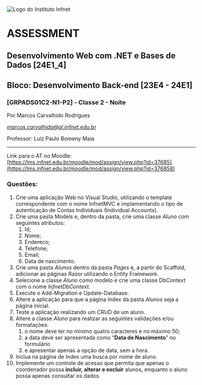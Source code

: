 ![Logo do Instituto Infnet](https://curso.infnet.com.br/c/wp-content/uploads/sites/59/2022/12/Infnet-Logo.png)

# ASSESSMENT

## **Desenvolvimento Web com .NET e Bases de Dados [24E1_4]**

## **Bloco: Desenvolvimento Back-end [23E4 - 24E1]**

### [GRPADS01C2-N1-P2] - Classe 2 - Noite

Por Marcos Carvalhido Rodrigues

*marcos.carvalhido@al.infnet.edu.br*

Professor: Luiz Paulo Bomeny Maia

---

Link para o AT no Moodle: [https://lms.infnet.edu.br/moodle/mod/assign/view.php?id=37685](https://lms.infnet.edu.br/moodle/mod/assign/view.php?id=376858)


### Questões:

1. Crie uma aplicação Web no Visual Studio, utilizando o template correspondente com o nome InfnetMVC e implementando o tipo de autenticação de Contas Individuais (Individual Accounts).
2. Crie uma pasta Models e, dentro da pasta, crie uma classe *Aluno* com seguintes atributos:
    1. Id;
    2. Nome;
    3. Endereco;
    4. Telefone;
    5. Email;
    6. Data de nascimento.
3. Crie uma pasta *Alunos* dentro da pasta *Pages* e, a partir do Scaffold, adicionar as páginas Razor utilizando o Entity Framework.
4. Selecione a classe *Aluno* como modelo e crie uma classe DbContext com o nome *InfnetDbContext*.
5. Execute o Add-Migration e Update-Database.
6. Altere a aplicação para que a página Index da pasta *Alunos* seja a página inicial.
7. Teste a aplicação realizando um CRUD de um aluno.
8. Altere a classe *Aluno* para realizar as seguintes validações e/ou formatações: 
    1. o nome deve ter no mínimo quatro caracteres e no máximo 50; 
    2. a data deve ser apresentada como “**Data de Nascimento**” no formulário 
    3. e  apresentar apenas a opção de data, sem a hora.
9. Inclua na página de Index uma busca por nome de aluno.
10. Implemente um controle de acesso que permita que apenas o coordenador possa **incluir, alterar e excluir** alunos, enquanto o aluno possa apenas consultar os dados.
